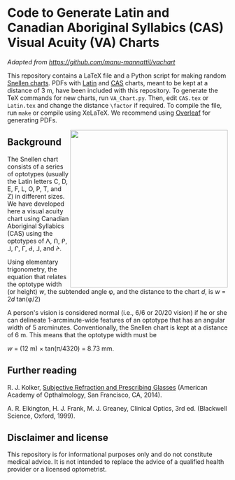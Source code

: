 # Code to Generate Latin and Canadian Aboriginal Syllabics (CAS) Visual Acuity (VA) Charts
*Adapted from https://github.com/manu-mannattil/vachart*

This repository contains a LaTeX file and a Python script for making random [Snellen charts][snellen].  PDFs with [Latin](https://github.com/shaanbhambra/CAS_Snellen_VA_Chart/raw/main/Examples%20for%20Use%20at%203%20m/Latin.pdf) and [CAS](https://github.com/shaanbhambra/CAS_Snellen_VA_Chart/raw/main/Examples%20for%20Use%20at%203%20m/CAS.pdf) charts, meant to be kept at a distance of 3 m, have been included with this repository.  To generate the TeX commands for new charts, run `VA_Chart.py`.  Then, edit `CAS.tex` or `Latin.tex` and change the distance `\factor` if required.  To compile the file, run `make` or compile using XeLaTeX. We recommend using [Overleaf](https://overleaf.com) for generating PDFs.

<img align="right" width=360px src="https://github.com/shaanbhambra/CAS_Snellen_VA_Chart/raw/main/Figure.png"/>

## Background

The Snellen chart consists of a series of optotypes (usually the Latin letters C, D, E, F, L, O, P, T, and Z) in different sizes. We have developed here a visual acuity chart using Canadian Aboriginal Syllabics (CAS) using the optotypes of ᐱ, ᑎ, ᑭ, ᒧ, ᒋ, ᒥ, ᑯ, ᒧ, and ᔨ.

Using elementary trigonometry, the equation that relates the optotype width (or height) <i>w</i>, the subtended angle φ, and the distance to the chart <i>d</i>, is 
<i>w</i> = 2<i>d</i> tan(φ/2)

A person's vision is considered normal (i.e., 6/6 or 20/20 vision) if he or she can delineate 1-arcminute-wide features of an optotype that has an angular width of 5 arcminutes.  Conventionally, the Snellen chart is kept at a distance of 6 m.  This means that the optotype width must be

<i>w</i> = (12 m) × tan(π/4320) = 8.73 mm.

## Further reading

R. J. Kolker, [Subjective Refraction and Prescribing Glasses][sub] (American Academy of Opthalmology, San Francisco, CA, 2014).

A. R. Elkington, H. J. Frank, M. J. Greaney, Clinical Optics, 3rd ed. (Blackwell Science, Oxford, 1999).

## Disclaimer and license

This repository is for informational purposes only and do not constitute medical advice. It is not intended to replace the advice of a qualified health provider or a licensed optometrist.

[snellen]: https://en.wikipedia.org/wiki/Snellen_chart
[sil]: http://scripts.sil.org/OFL
[sub]: http://web.archive.org/web/20220309081507/https://www.aao.org/Assets/563fc40b-1466-477e-bc12-4e62f8b2d324/635476894936870000/subjective-refraction-prescribing-glasses-pdf
